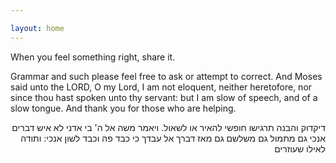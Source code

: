 ```yaml
---

layout: home
---
```

When you feel something right, share it.

Grammar and such
please feel free to ask or attempt to correct. And Moses said unto the LORD, O my Lord, I am not eloquent, neither heretofore, nor since thou hast spoken unto thy servant: but I am slow of speech, and of a slow tongue. And thank you for those who are helping.
<div dir="rtl">
דיקדוק והבנה
תרגישו חופשי להאיר או לשאול. ויאמר משה אל ה' בי אדני לא איש דברים אנכי גם מתמול גם משלשם גם מאז דברך אל עבדך כי כבד פה וכבד לשון אנכי: ותודה לאילו שעוזרים
</div>